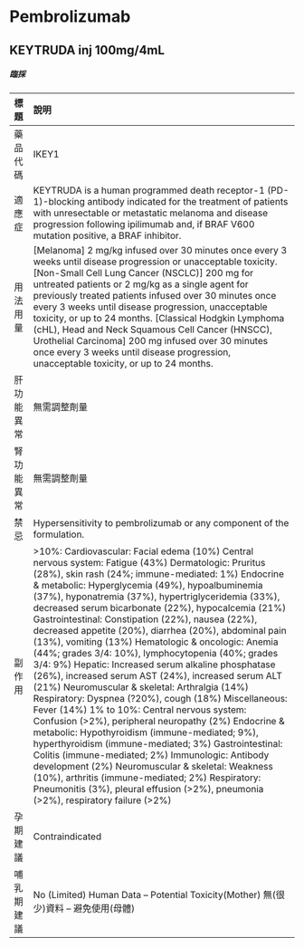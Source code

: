 # Pembrolizumab

## KEYTRUDA inj 100mg/4mL

##### 臨採

| 標題       | 說明                                                                                                                                                                                                                                                                                                                                                                                                                                                                                                                                                                                                                                                                                                                                                                                                                                                                                                                                                                                                                                                                                                                                                                                                                                      |
|:-----------|:------------------------------------------------------------------------------------------------------------------------------------------------------------------------------------------------------------------------------------------------------------------------------------------------------------------------------------------------------------------------------------------------------------------------------------------------------------------------------------------------------------------------------------------------------------------------------------------------------------------------------------------------------------------------------------------------------------------------------------------------------------------------------------------------------------------------------------------------------------------------------------------------------------------------------------------------------------------------------------------------------------------------------------------------------------------------------------------------------------------------------------------------------------------------------------------------------------------------------------------|
| 藥品代碼   | IKEY1                                                                                                                                                                                                                                                                                                                                                                                                                                                                                                                                                                                                                                                                                                                                                                                                                                                                                                                                                                                                                                                                                                                                                                                                                                     |
| 適應症     | KEYTRUDA is a human programmed death receptor-1 (PD-1)-blocking antibody indicated for the treatment of patients with unresectable or metastatic melanoma and disease progression following ipilimumab and, if BRAF V600 mutation positive, a BRAF inhibitor.                                                                                                                                                                                                                                                                                                                                                                                                                                                                                                                                                                                                                                                                                                                                                                                                                                                                                                                                                                             |
| 用法用量   | [Melanoma] 2 mg/kg infused over 30 minutes once every 3 weeks until disease progression or unacceptable toxicity. [Non-Small Cell Lung Cancer (NSCLC)] 200 mg for untreated patients or 2 mg/kg as a single agent for previously treated patients infused over 30 minutes once every 3 weeks until disease progression, unacceptable toxicity, or up to 24 months. [Classical Hodgkin Lymphoma (cHL), Head and Neck Squamous Cell Cancer (HNSCC), Urothelial Carcinoma] 200 mg infused over 30 minutes once every 3 weeks until disease progression, unacceptable toxicity, or up to 24 months.                                                                                                                                                                                                                                                                                                                                                                                                                                                                                                                                                                                                                                           |
| 肝功能異常 | 無需調整劑量                                                                                                                                                                                                                                                                                                                                                                                                                                                                                                                                                                                                                                                                                                                                                                                                                                                                                                                                                                                                                                                                                                                                                                                                                              |
| 腎功能異常 | 無需調整劑量                                                                                                                                                                                                                                                                                                                                                                                                                                                                                                                                                                                                                                                                                                                                                                                                                                                                                                                                                                                                                                                                                                                                                                                                                              |
| 禁忌       | Hypersensitivity to pembrolizumab or any component of the formulation.                                                                                                                                                                                                                                                                                                                                                                                                                                                                                                                                                                                                                                                                                                                                                                                                                                                                                                                                                                                                                                                                                                                                                                    |
| 副作用     | >10%: Cardiovascular: Facial edema (10%) Central nervous system: Fatigue (43%) Dermatologic: Pruritus (28%), skin rash (24%; immune-mediated: 1%) Endocrine & metabolic: Hyperglycemia (49%), hypoalbuminemia (37%), hyponatremia (37%), hypertriglyceridemia (33%), decreased serum bicarbonate (22%), hypocalcemia (21%) Gastrointestinal: Constipation (22%), nausea (22%), decreased appetite (20%), diarrhea (20%), abdominal pain (13%), vomiting (13%) Hematologic & oncologic: Anemia (44%; grades 3/4: 10%), lymphocytopenia (40%; grades 3/4: 9%) Hepatic: Increased serum alkaline phosphatase (26%), increased serum AST (24%), increased serum ALT (21%) Neuromuscular & skeletal: Arthralgia (14%) Respiratory: Dyspnea (?20%), cough (18%) Miscellaneous: Fever (14%) 1% to 10%: Central nervous system: Confusion (>2%), peripheral neuropathy (2%) Endocrine & metabolic: Hypothyroidism (immune-mediated; 9%), hyperthyroidism (immune-mediated; 3%) Gastrointestinal: Colitis (immune-mediated; 2%) Immunologic: Antibody development (2%) Neuromuscular & skeletal: Weakness (10%), arthritis (immune-mediated; 2%) Respiratory: Pneumonitis (3%), pleural effusion (>2%), pneumonia (>2%), respiratory failure (>2%) |
| 孕期建議   | Contraindicated                                                                                                                                                                                                                                                                                                                                                                                                                                                                                                                                                                                                                                                                                                                                                                                                                                                                                                                                                                                                                                                                                                                                                                                                                           |
| 哺乳期建議 | No (Limited) Human Data – Potential Toxicity(Mother) 無(很少)資料 – 避免使用(母體)                                                                                                                                                                                                                                                                                                                                                                                                                                                                                                                                                                                                                                                                                                                                                                                                                                                                                                                                                                                                                                                                                                                                                        |


